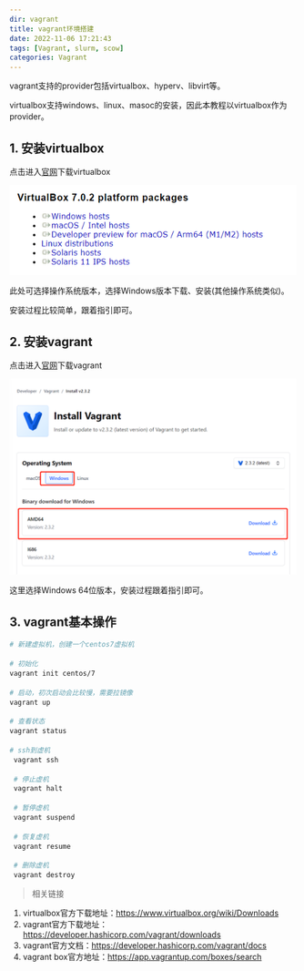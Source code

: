 ```yaml
---
dir: vagrant
title: vagrant环境搭建
date: 2022-11-06 17:21:43
tags: [Vagrant, slurm, scow]
categories: Vagrant
---
```


vagrant支持的provider包括virtualbox、hyperv、libvirt等。

virtualbox支持windows、linux、masoc的安装，因此本教程以virtualbox作为provider。

<!--more-->

## 1. 安装virtualbox

点击进入[官网](https://www.virtualbox.org/wiki/Downloads)下载virtualbox



![virtualbox](vagrant环境搭建/virtualbox.png)

此处可选择操作系统版本，选择Windows版本下载、安装(其他操作系统类似)。

安装过程比较简单，跟着指引即可。

## 2. 安装vagrant

点击进入[官网](https://developer.hashicorp.com/vagrant/downloads)下载vagrant

![img](vagrant环境搭建/vagrant.png)

这里选择Windows 64位版本，安装过程跟着指引即可。

## 3. vagrant基本操作

```Bash
# 新建虚拟机，创建一个centos7虚拟机

# 初始化
vagrant init centos/7

# 启动，初次启动会比较慢，需要拉镜像
vagrant up

# 查看状态
vagrant status

# ssh到虚机
 vagrant ssh
 
 # 停止虚机
 vagrant halt
 
 # 暂停虚机
 vagrant suspend
 
 # 恢复虚机
 vagrant resume
 
 # 删除虚机
 vagrant destroy
```

> 相关链接

1. virtualbox官方下载地址：https://www.virtualbox.org/wiki/Downloads
2. vagrant官方下载地址：https://developer.hashicorp.com/vagrant/downloads
3. vagrant官方文档：https://developer.hashicorp.com/vagrant/docs
4. vagrant box官方地址：https://app.vagrantup.com/boxes/search